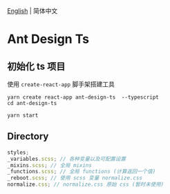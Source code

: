 [English](./README.md) | 简体中文

# Ant Design Ts

## 初始化 ts 项目

使用 `create-react-app` 脚手架搭建工具

```shell script
yarn create react-app ant-design-ts  --typescript
cd ant-design-ts

yarn start
```

## Directory

```javascript
styles;
_variables.scss; // 各种变量以及可配置设置
_mixins.scss; // 全局 mixins
_functions.scss; // 全局 functions (计算返回一个值)
_reboot.scss; // 使用 scss 变量 normalize.css
normalize.css; // normalize.css 原始 css (暂时未使用)
```
